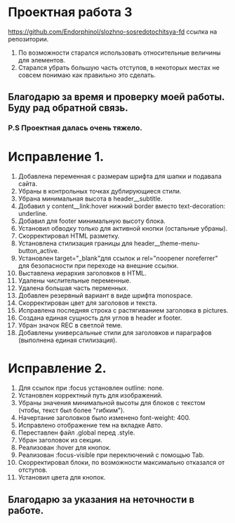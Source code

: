 # Проектная работа 3  

https://github.com/Endorphinol/slozhno-sosredotochitsya-fd ссылка на репозитории.

1. По возможности старался использовать относительные величины для элементов.
2. Старался убрать большую часть отступов, в некоторых местах не совсем понимаю как правильно это сделать. 

## Благодарю за время и проверку моей работы. Буду рад обратной связь. 

### P.S Проектная далась очень тяжело.

# Исправление 1.

1. Добавлена переменная с размерам шрифта для шапки и подавала сайта. 
2. Убраны в контрольных точках дублирующиеся стили.
3. Убрана минимальная высота в header__subtitle.
4. Добавил у content__link:hover нижний border вместо text-decoration: underline.
5. Добавил для footer минимальную высоту блока.
6. Установил обводку только для активной кнопки (остальные убраны).
7. Скорректировал HTML разметку.
8. Установлена стилизация границы для header__theme-menu-button_active.
9. Установлен target="_blank"для ссылок и rel="noopener noreferrer" для безопасности при переходе на внешние ссылки.
10. Выставлена иерархия заголовков в HTML.
11. Удалены числительные переменные.
12. Удалена большая часть перменных.
13. Добавлен резервный вариант в виде шрифта monospace.
14. Cкорректирован цвет для заголовов и текста.
15. Исправлена последняя строка с растягиванием заголовка в pictures.
16. Создана единая сущность для углов в header и footer.
17. Убран значок REC в светлой теме.
18. Добавлены универсальные стили для заголовков и параграфов (выполнена единая стилизация).  

# Исправление 2.  

1. Для ссылок при :focus установлен outline: none.
2. Установлен корректный путь для изображений.
3. Убраны значения минимальной высоты для блоков с текстом (чтобы, текст был более "гибким").
4. Начертание заголовков было изменено font-weight: 400.
5. Исправлено отображение тем на вкладке Авто.
6. Переставлен файл .global перед .style. 
7. Убран заголовок из секции.
8. Реализован :hover для кнопок.
9. Реализован :focus-visible при переключений с помощью Tab.
10. Cкорректировал блоки, по возможности максимально отказался от отступов.
11. Установил цвета для кнопок.

## Благодарю за указания на неточности в работе. 